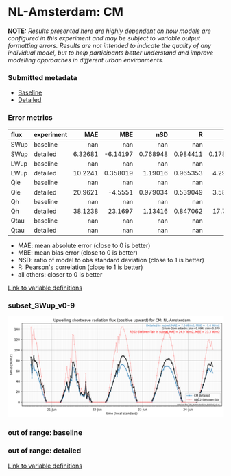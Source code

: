 # NL-Amsterdam: CM

**NOTE:** *Results presented here are highly dependent on how models are configured in this experiment and may be subject to variable output formatting errors. Results are not intended to indicate the quality of any individual model, but to help participants better understand and improve modelling approaches in different urban environments.*

### Submitted metadata

- [Baseline](CM_NL-Amsterdam_baseline_attrs.md)
- [Detailed](CM_NL-Amsterdam_detailed_attrs.md)

### Error metrics

| flux   | experiment   |       MAE |        MBE |        nSD |          R |        5th |     95th |      RMSE |      cRMSE |       AMBE |       1-nSD |         1-R |   nSkewness |   nKurtosis |     Overlap |
|:-------|:-------------|----------:|-----------:|-----------:|-----------:|-----------:|---------:|----------:|-----------:|-----------:|------------:|------------:|------------:|------------:|------------:|
| SWup   | baseline     | nan       | nan        | nan        | nan        | nan        | nan      | nan       | nan        | nan        | nan         | nan         | nan         |  nan        | nan         |
| SWup   | detailed     |   6.32681 |  -6.14197  |   0.768948 |   0.984411 |   0.178567 |  17.021  |   9.25286 |   0.278135 |   6.14197  |   0.231052  |   0.0155889 |   0.0597863 |    0.236037 |   0.083747  |
| LWup   | baseline     | nan       | nan        | nan        | nan        | nan        | nan      | nan       | nan        | nan        | nan         | nan         | nan         |  nan        | nan         |
| LWup   | detailed     |  10.2241  |   0.358019 |   1.19016  |   0.965353 |   4.29279  |  22.5555 |  13.4556  |   0.344429 |   0.358019 |   0.190158  |   0.034647  |   0.460341  |    0.821576 |   0.0980681 |
| Qle    | baseline     | nan       | nan        | nan        | nan        | nan        | nan      | nan       | nan        | nan        | nan         | nan         | nan         |  nan        | nan         |
| Qle    | detailed     |  20.9621  |  -4.5551   |   0.979034 |   0.539049 |   3.58958  |   1.814  |  33.6704  |   0.95027  |   4.5551   |   0.0209663 |   0.460951  |   0.24045   |    0.468071 |   0.156845  |
| Qh     | baseline     | nan       | nan        | nan        | nan        | nan        | nan      | nan       | nan        | nan        | nan         | nan         | nan         |  nan        | nan         |
| Qh     | detailed     |  38.1238  |  23.1697   |   1.13416  |   0.847062 |  17.7731   |  71.453  |  60.8694  |   0.60408  |  23.1697   |   0.134162  |   0.152938  |   0.763452  |    0.583112 |   0.13064   |
| Qtau   | baseline     | nan       | nan        | nan        | nan        | nan        | nan      | nan       | nan        | nan        | nan         | nan         | nan         |  nan        | nan         |
| Qtau   | detailed     | nan       | nan        | nan        | nan        | nan        | nan      | nan       | nan        | nan        | nan         | nan         | nan         |  nan        | nan         |

 - MAE: mean absolute error (close to 0 is better)
 - MBE: mean bias error (close to 0 is better)
 - NSD: ratio of model to obs standard deviation (close to 1 is better)
 - R: Pearson's correlation (close to 1 is better)
 - all others: closer to 0 is better

[Link to variable definitions](../modelattrs/variable_definitions.md)

### <a name="subset_swup_v0-9"></a>subset_SWup_v0-9
[![CM_NL-Amsterdam_subset_SWup_v0-9.png](CM_NL-Amsterdam_subset_SWup_v0-9.png)](CM_NL-Amsterdam_subset_SWup_v0-9.png)

### out of range: baseline


### out of range: detailed



[Link to variable definitions](../modelattrs/variable_definitions.md)

